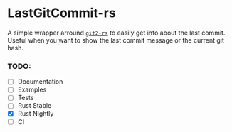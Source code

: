 # LastGitCommit-rs
A simple wrapper arround [`git2-rs`](https://github.com/rust-lang/git2-rs) to easily get info about the last commit. Useful when you want to show the last commit message or the current git hash.

### TODO:
- [ ] Documentation
- [ ] Examples
- [ ] Tests
- [ ] Rust Stable
- [x] Rust Nightly
- [ ] CI
